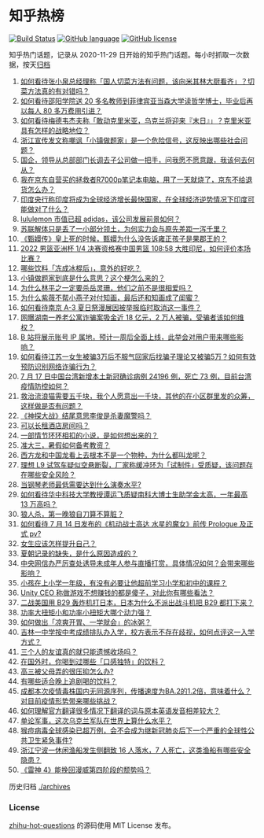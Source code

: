 # 知乎热榜
[![Build Status](https://github.com/ToWeLong/zhihu-hot-questions/workflows/CI/badge.svg)](https://github.com/ToWeLong/zhihu-hot-questions/actions)
[![GitHub language](https://img.shields.io/badge/language-golang-orange.svg)](https://golang.org/)
[![GitHub license](https://img.shields.io/github/license/ToWeLong/zhihu-hot-questions)](https://github.com/ToWeLong/zhihu-hot-questions/blob/main/LICENSE)

知乎热门话题，记录从 2020-11-29 日开始的知乎热门话题。每小时抓取一次数据，按天[归档](./archives)

<!-- BEGIN -->

1. [如何看待张小泉总经理称「国人切菜方法有问题，该向米其林大厨看齐」？切菜方法真的有对错吗？](https://www.zhihu.com/question/543737454)
1. [如何看待邵阳学院送 20 多名教师到菲律宾亚当森大学读哲学博士，毕业后再以每人 80 多万费用引进？](https://www.zhihu.com/question/543739791)
1. [如何看待梅德韦杰夫称「敢动克里米亚，乌克兰将迎来『末日』」？克里米亚具有怎样的战略地位？](https://www.zhihu.com/question/543912697)
1. [浙江宣传发文称嘲讽「小镇做题家」是一个危险信号，这反映出哪些社会问题？](https://www.zhihu.com/question/543931431)
1. [国企，领导从总部部门长调去子公司做一把手，问我愿不愿意跟，我该何去何从？](https://www.zhihu.com/question/543675245)
1. [我在京东自营买的拯救者R7000p笔记本电脑，用了一天就烧了，京东不给退货怎么办？](https://www.zhihu.com/question/541909660)
1. [印度央行称印度将成为全球经济增长最快国家，在全球经济逆势情况下印度可能做对了什么？](https://www.zhihu.com/question/543818417)
1. [lululemon 市值已超 adidas，该公司发展前景如何？](https://www.zhihu.com/question/541897216)
1. [苏联解体只是丢了一小部分领土，为何实力会与原先差距一泻千里？](https://www.zhihu.com/question/521870296)
1. [《甄嬛传》皇上死的时候，甄嬛为什么没告诉雍正孩子是果郡王的？](https://www.zhihu.com/question/26677763)
1. [2022 男篮亚洲杯 1/4 决赛资格赛中国男篮 108:58 大胜印尼，如何评价本场比赛？](https://www.zhihu.com/question/544001306)
1. [哪些饮料「冻成冰棍后」，意外的好吃？](https://www.zhihu.com/question/542918420)
1. [小镇做题家到底是什么意思？这个梗怎么来的？](https://www.zhihu.com/question/439364648)
1. [为什么林平之一定要杀岳灵珊，他们之前不是很相爱吗？](https://www.zhihu.com/question/542185348)
1. [为什么紫薇不帮小燕子对付知画，最后还和知画成了闺蜜？](https://www.zhihu.com/question/542183241)
1. [如何看待南京 A-3 夏日祭漫展因被举报临时取消这一事件？](https://www.zhihu.com/question/543704123)
1. [网曝湖南一养老公寓诈骗案吸金近 18 亿元，2 万人被骗，受骗者该如何维权？](https://www.zhihu.com/question/543208071)
1. [B 站将展示账号 IP 属地，预计一周后全面上线，此举会对用户带来哪些影响？](https://www.zhihu.com/question/543919687)
1. [如何看待江苏一女生被骗3万后不服气回家后找骗子理论又被骗5万？如何有效预防识别网络诈骗行为？](https://www.zhihu.com/question/543875799)
1. [7 月 17 日中国台湾新增本土新冠确诊病例 24196 例，死亡 73 例，目前台湾疫情防控如何？](https://www.zhihu.com/question/543772244)
1. [救治流浪猫需要五千块，我个人愿意出一千块，其他的在小区群里发的众筹，这样做是否有问题？](https://www.zhihu.com/question/542768242)
1. [《神探大战》结尾意思李俊是杀妻魔警吗？](https://www.zhihu.com/question/541902831)
1. [可以长租酒店房间吗？](https://www.zhihu.com/question/357078039)
1. [一部情节环环相扣的小说，是如何想出来的？](https://www.zhihu.com/question/33274530)
1. [准大三，暑假如何备考教资？](https://www.zhihu.com/question/538299131)
1. [西方龙和中国龙看上去根本不是一个物种，为什么都叫龙呢？](https://www.zhihu.com/question/436445484)
1. [理想 L9 试驾车疑似空悬断裂，厂家称缓冲环为「试制件」受质疑，该问题存在哪些安全风险？](https://www.zhihu.com/question/543877280)
1. [当钢琴老师最低需要达到什么演奏水平?](https://www.zhihu.com/question/538242334)
1. [如何看待华中科技大学教授谭运飞质疑南科大博士生助学金太高，一年最高 13 万高吗？](https://www.zhihu.com/question/543445150)
1. [狼人杀，第一晚狼自刀算不算脏？](https://www.zhihu.com/question/365570825)
1. [如何看待 7 月 14 日发布的《机动战士高达 水星的魔女》前传 Prologue 及正式 pv?](https://www.zhihu.com/question/543324374)
1. [女生应该怎样提升自己？](https://www.zhihu.com/question/265014327)
1. [夏朝记录的缺失，是什么原因造成的？](https://www.zhihu.com/question/20048927)
1. [中央网信办严厉查处诱导未成年人参与直播打赏，具体情况如何？会带来哪些影响？](https://www.zhihu.com/question/543964100)
1. [小孩在上小学一年级，有没有必要让他超前学习小学和初中的课程？](https://www.zhihu.com/question/484204176)
1. [Unity CEO 称做游戏不想赚钱的都是傻子，对此你有哪些看法？](https://www.zhihu.com/question/543443544)
1. [二战美国用 B29 轰炸机打日本，日本为什么不派出战斗机把 B29 都打下来？](https://www.zhihu.com/question/523079185)
1. [功率大扭矩小和功率小扭矩大哪个动力强？](https://www.zhihu.com/question/541684105)
1. [如何做出「凉爽开胃、一学就会」的冰粥？](https://www.zhihu.com/question/542917964)
1. [吉林一中学按中考成绩排队办入学，校方表示不存在歧视，如何点评这一入学方式？](https://www.zhihu.com/question/543939436)
1. [三个人的友谊真的就只能遗憾收场吗？](https://www.zhihu.com/question/543836812)
1. [在国外时，你喝到过哪些「口感独特」的饮料？](https://www.zhihu.com/question/542242142)
1. [高三被父母弄的很压抑怎么办?](https://www.zhihu.com/question/543778776)
1. [有哪些适合晚上追剧喝的饮料？](https://www.zhihu.com/question/540188657)
1. [成都本次疫情毒株国内无同源序列，传播速度为BA.2的1.2倍，意味着什么？对目前疫情形势带来哪些挑战？](https://www.zhihu.com/question/543903025)
1. [如何理解官方翻译很多情况下翻译的词与原本英语发音相差较大？](https://www.zhihu.com/question/537811154)
1. [单论军事，这次乌克兰军队在世界上算什么水平？](https://www.zhihu.com/question/530653675)
1. [猴痘病毒全球感染已超万例，会不会成为继新冠肺炎后下一个严重的全球性公共卫生紧急事件?](https://www.zhihu.com/question/543194224)
1. [浙江宁波一休闲渔船发生侧翻致 16 人落水，7 人死亡，这类渔船有哪些安全隐患？](https://www.zhihu.com/question/543782676)
1. [《雷神 4》能挽回漫威第四阶段的颓势吗？](https://www.zhihu.com/question/540112872)

<!-- END -->

历史归档 [./archives](./archives)


### License
[zhihu-hot-questions](https://github.com/towelong/zhihu-hot-questions) 的源码使用 MIT License 发布。